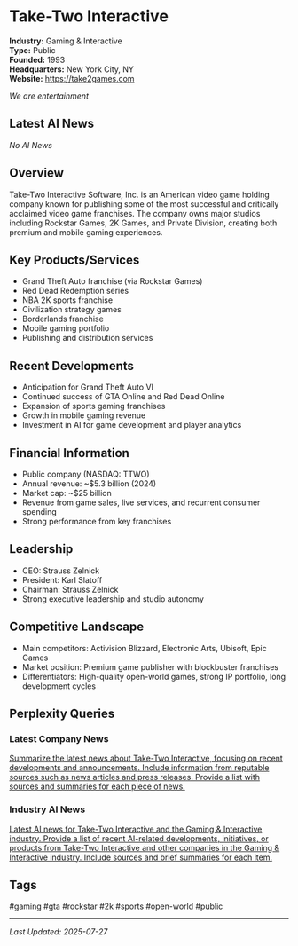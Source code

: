 # Take-Two Interactive

**Industry:** Gaming & Interactive  
**Type:** Public  
**Founded:** 1993  
**Headquarters:** New York City, NY  
**Website:** https://take2games.com

*We are entertainment*

## Latest AI News

*No AI News*

## Overview
Take-Two Interactive Software, Inc. is an American video game holding company known for publishing some of the most successful and critically acclaimed video game franchises. The company owns major studios including Rockstar Games, 2K Games, and Private Division, creating both premium and mobile gaming experiences.

## Key Products/Services
- Grand Theft Auto franchise (via Rockstar Games)
- Red Dead Redemption series
- NBA 2K sports franchise
- Civilization strategy games
- Borderlands franchise
- Mobile gaming portfolio
- Publishing and distribution services

## Recent Developments
- Anticipation for Grand Theft Auto VI
- Continued success of GTA Online and Red Dead Online
- Expansion of sports gaming franchises
- Growth in mobile gaming revenue
- Investment in AI for game development and player analytics

## Financial Information
- Public company (NASDAQ: TTWO)
- Annual revenue: ~$5.3 billion (2024)
- Market cap: ~$25 billion
- Revenue from game sales, live services, and recurrent consumer spending
- Strong performance from key franchises

## Leadership
- CEO: Strauss Zelnick
- President: Karl Slatoff
- Chairman: Strauss Zelnick
- Strong executive leadership and studio autonomy

## Competitive Landscape
- Main competitors: Activision Blizzard, Electronic Arts, Ubisoft, Epic Games
- Market position: Premium game publisher with blockbuster franchises
- Differentiators: High-quality open-world games, strong IP portfolio, long development cycles

## Perplexity Queries
### Latest Company News
[Summarize the latest news about Take-Two Interactive, focusing on recent developments and announcements. Include information from reputable sources such as news articles and press releases. Provide a list with sources and summaries for each piece of news.](https://www.perplexity.ai/search/summarize-the-latest-news-about-take-two-interactive-focusing-on-recent-developments-and-announcements-include-information-from-reputable-sources-such-as-news-articles-and-press-releases-provide-a-list-with-sources-and-summaries-for-each-piece-of-news)

### Industry AI News
[Latest AI news for Take-Two Interactive and the Gaming & Interactive industry. Provide a list of recent AI-related developments, initiatives, or products from Take-Two Interactive and other companies in the Gaming & Interactive industry. Include sources and brief summaries for each item.](https://www.perplexity.ai/search/latest-ai-news-for-take-two-interactive-and-the-gaming-interactive-industry-provide-a-list-of-recent-ai-related-developments-initiatives-or-products-from-take-two-interactive-and-other-companies-in-the-gaming-interactive-industry-include-sources-and-brief-summaries-for-each-item)

## Tags
#gaming #gta #rockstar #2k #sports #open-world #public

---
*Last Updated: 2025-07-27*